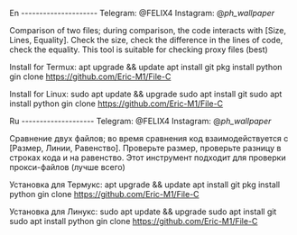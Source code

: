 En ---------------------
Telegram: @FELIX4
Instagram: @_ph_wallpaper_ 

Comparison of two files; during comparison, the code interacts with [Size, Lines, Equality].
Check the size, check the difference in the lines of code, check the equality.
This tool is suitable for checking proxy files (best)

Install for Termux:
apt upgrade && update
apt install git
pkg install python 
gin clone https://github.com/Eric-M1/File-C
  
Install for Linux:
sudo apt update && upgrade
sudo apt install git
sudo apt install python
gin clone https://github.com/Eric-M1/File-C


Ru --------------------
Telegram: @FELIX4
Instagram: @_ph_wallpaper_ 

Сравнение двух файлов; во время сравнения код взаимодействуется с [Размер, Линии, Равенство].
Проверьте размер, проверьте разницу в строках кода и на равенство.
Этот инструмент подходит для проверки прокси-файлов (лучше всего)

Установка для Термукс:
apt upgrade && update
apt install git
pkg install python 
gin clone https://github.com/Eric-M1/File-C
 
Установка для Линукс:
sudo apt update && upgrade
sudo apt install git
sudo apt install python
gin clone https://github.com/Eric-M1/File-C
